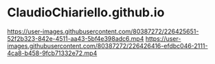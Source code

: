 # ClaudioChiariello.github.io



https://user-images.githubusercontent.com/80387272/226425651-52f2b323-842e-4511-aa43-5bf4e398adc6.mp4 https://user-images.githubusercontent.com/80387272/226426416-efdbc046-2111-4ca8-b458-9fcb71332e72.mp4

